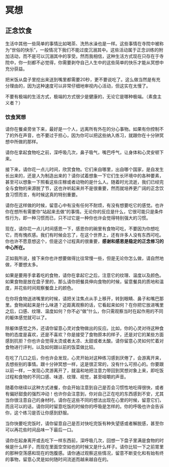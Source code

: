 # 冥想


## 正念饮食
生活中其他一些简单的事情比如喝茶、洗热水澡也是一样。这些事情在寺院中被称为“世俗的快乐”，一般情况下我们不能过度沉溺其中。这些活动属于正念训练的附加活动，而不是可以沉溺其中的享受。然而我相信，这种生活方式现在只存在于寺院中，你一刻都不必觉得，你需要剥夺自己人生中的这些简单的快乐才能从冥想中充分获益。

把米饭从盘子里挖出来送到嘴里都需要20秒，更不要说吃了。这么做当然是有充分理由的，因为这种速度可以非常仔细地审视内心活动，但这实在太慢了。

不要有极端的生活方式，极端的方式很少是健康的，无论它是哪种极端。（素食主义者？）

### 饮食冥想

请你在餐桌旁坐下来，最好是一个人，远离所有外在的分心事物。如果有你控制不了的外在声音，也不要过于担心，因为你可以把这些纳入练习，就跟你在十分钟冥想中所做的那样。

请你在拿起食物吃之前，深呼吸几次，鼻子吸气，嘴巴呼气，让身体和心灵安顿下来。

接下来，请你花一点儿时间，欣赏食物。它们来自哪里，出自哪个国家，是自发生长出来的，还是人为制造出来的？请你试着想象一下它们生长环境中的各种要素，甚至可以想象一下照看这些庄稼或者动物的是什么人。随着时光流逝，我们已经完全与食物的来源脱了节，这也许听起来并不是很重要，然而就培养更广阔的正念饮食习惯而言，有时候这真的特别重要。

请你在这样做的时候，留意心中有没有任何不耐烦，有没有想要吃它的感觉。也许你在想所有需要你“站起来去做”的事情。无论你的反应是什么，它很可能只是条件性行为，即一种习惯而已，只不过它是一种你也许会觉得特别强大的习惯。

现在，请你花一点儿时间感恩一下，感恩你的碗里有食物可吃，不要因为你想吃它，而有愧疚感。我们有时候会忘了，在这个世界上，还有许多人没有东西可吃。你也许不愿意想这个，但是这个过程真的很重要，**感谢和感恩是稳定的正念修习的中心所在。** 

正如我所说，接下来你也许想要做得比往常慢一些，但是无论你怎么做，请自然地做，不要想太多。

如果是要用手拿着吃的食物，请你在拿起它之后，注意它的纹理、温度以及颜色。如果食物是放在盘子里的，那么请你把餐具伸向食物的时候，留意餐具的质地和温度，并花些时间观察餐盘上的颜色。

在你将食物送进嘴里的时候，请把关注焦点从手上移开，转到眼睛、鼻子和嘴巴那里。食物闻起来是什么味道？近距离观察的话，它看起来如何？在你把它放进嘴里之后，口感、纹理、温度如何？你不必“做”什么，你只需观察当时在起作用的不同的躯体感觉就可以了。

除躯体感觉之外，还请你留意心灵对食物做出的反应。比如，你的心灵对待这种食物的态度是喜欢，还是不喜欢？你是接受了食物原本的样子，还是对它的某些方面感到抗拒？你也许会觉得太烫或者太凉、太甜或者太酸。请你留意心灵如何忙着对食物进行评判，以及如何跟以前的饭菜做比较。

在吃了几口之后，你也许会发现，心灵开始对这种练习感到厌倦了，会游离开来，去想些别的事情。跟十分钟冥想一样，这是很正常的，没有什么可担心的。你要跟以前一样，一发现心灵游离开了，就温和地把注意力带回到冥想对象上来，即吃饭过程和食物的不同口感、味道、纹理、视觉，甚至咀嚼的声音。

随着你继续以这种方式进餐，你会开始注意到自己是否会习惯性地吃得很快，或者有偏好甜食的强烈冲动！也许你会注意到，你对自己正在吃的东西感到不安，尤其当你很注意自己的身材时。请你在这些不同的想法出现在心里的时候，留意它们，而且可以的话，请你同时留意吃饭的时候你的呼吸是怎样的。你的呼吸也许会告诉你，这个练习是否让你感到舒服。

当你快要吃完饭时，请你留意自己是否对快吃完饭有种失望感或者解脱感，甚至你可以再花些时间品味一下最后一口。

请你在起身离开或去吃下一样东西前，深呼吸几次，回想一下盘子里满是食物的时候是什么样子，而现在里面空空如也的时候又是什么样子。请你比较一下之前胃里的那种空荡感和现在的饱腹感。请你通过观察这些情况，留意不断变化和有始有终的事物，留意心灵是如何随时间流逝而越来越自在的。


